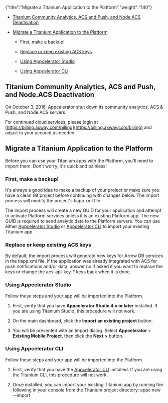 {"title":"Migrate a Titanium Application to the Platform","weight":"140"}

* [Titanium Community Analytics, ACS and Push, and Node.ACS Deactivation](#titanium-community-analytics,-acs-and-push,-and-node.acs-deactivation)

* [Migrate a Titanium Application to the Platform](#migrate-a-titanium-application-to-the-platform)

    * [First, make a backup!](#first,-make-a-backup!)

    * [Replace or keep existing ACS keys](#replace-or-keep-existing-acs-keys)

    * [Using Appcelerator Studio](#using-appcelerator-studio)

    * [Using Appcelerator CLI](#using-appcelerator-cli)

## Titanium Community Analytics, ACS and Push, and Node.ACS Deactivation

On October 3, 2016, Appcelerator shut down its community analytics, ACS & Push, and Node.ACS servers.

For continued cloud services, please login at [https://billing.axway.com/billing](https://billing.axway.com/billing) and adjust to your account as needed.

## Migrate a Titanium Application to the Platform

Before you can use your Titanium apps with the Platform, you'll need to import them. Don't worry, it's quick and painless!

### First, make a backup!

It's always a good idea to make a backup of your project or make sure you have a clean Git project before continuing with changes below. The import process will modify the project's tiapp.xml file.

The import process will create a new GUID for your application and attempt to activate Platform services unless it is an existing Platform app. The new GUID is required to send analytic data to the Platform servers. You can use either [Appcelerator Studio](/docs/appc/Axway_Appcelerator_Studio/) or [Appcelerator CLI](/docs/appc/Appcelerator_CLI/) to import your existing Titanium app.

### Replace or keep existing ACS keys

By default, the import process will generate new keys for Arrow DB services in the tiapp.xml file. If the application was already integrated with ACS for push notifications and/or data, answer no if asked if you want to replace the keys or change the acs-api-key-\* keys back when it is done.

### Using Appcelerator Studio

Follow these steps and your app will be imported into the Platform.

1. First, verify that you have **Appcelerator Studio 4.x or later** installed. If you are using Titanium Studio, this procedure will not work.

2. On the main dashboard, click the **Import an existing project** button.

3. You will be presented with an Import dialog. Select **Appcelerator** > **Existing Mobile Project**, then click the **Next** **\>** button.

### Using Appcelerator CLI

Follow these steps and your app will be imported into the Platform.

1. First, verify that you have the [Appcelerator CLI](/docs/appc/Appcelerator_CLI/) installed. If you are using the Titanium CLI, this procedure will not work.

2. Once installed, you can import your existing Titanium app by running the following in your console from the Titanium project directory: appc new --import
